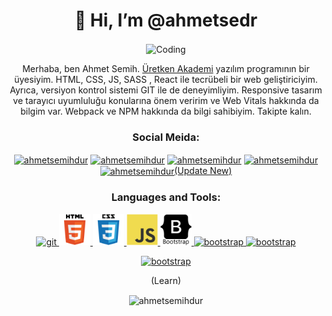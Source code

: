 <h1 align="center">👋 Hi, I’m @ahmetsedr </h1>
<div align="center" ><img align="center" alt="Coding" width="250" src="https://media.tenor.com/rz7YXvXEWvIAAAAC/core-keeper-core.gif"><p align="center">Merhaba, ben Ahmet Semih. <a href="https://uretkenakademi.com/" target="_blank">Üretken Akademi</a> yazılım programının bir üyesiyim. HTML, CSS, JS, SASS , React ile tecrübeli bir web geliştiriciyim. Ayrıca, versiyon kontrol sistemi GIT ile de deneyimliyim. Responsive tasarım ve tarayıcı uyumluluğu konularına önem veririm ve Web Vitals hakkında da bilgim var. Webpack ve NPM hakkında da bilgi sahibiyim. Takipte kalın.</p></div>

<h3 align="center">Social Meida:</h3>
<p align="center">
<a href="https://www.linkedin.com/in/ahmet-semih-dur/" target="blank"><img align="center" src="https://raw.githubusercontent.com/rahuldkjain/github-profile-readme-generator/master/src/images/icons/Social/linked-in-alt.svg" alt="ahmetsemihdur" height="30" width="30" /></a>
  <a href="https://codepen.io/ahmetsedr" target="blank"><img align="center" src="https://www.svgrepo.com/show/353582/codepen-icon.svg" alt="ahmetsemihdur" height="30" width="30" /></a>
  <a href="https://www.youtube.com/@ahmetsemihdur" target="blank"><img align="center" src="https://raw.githubusercontent.com/rahuldkjain/github-profile-readme-generator/888aff31e1d26dd2a6acf6afebbc34970aeb0118/src/images/icons/Social/youtube.svg" alt="ahmetsemihdur" height="30" width="30" /></a>
  <a href="mailto:ahmetsecodr@gmail.com" target="blank"><img align="center" src="https://freesvg.org/img/Mail-Icon-White-on-Grey.png" alt="ahmetsemihdur" height="30" width="30" /></a>
  <a href="https://ahmetsedr.github.io/TwitterClone/pages/" target="blank"><img align="center" src="https://images.vexels.com/media/users/3/199980/isolated/preview/4c910ee68a0f4fe8029f72e40bc10fe6-internet-browsing-symbol-strich-rosa.png" alt="ahmetsemihdur" height="30" width="30" />(Update New)</a>
</p>

<h3 align="center">Languages and Tools:</h3>
<p align="center"> 
<a href="https://git-scm.com/" target="_blank" rel="noreferrer"> 
  <img src="https://www.vectorlogo.zone/logos/git-scm/git-scm-icon.svg" alt="git" width="50" height="50"/> 
</a> 
<a href="https://www.w3.org/html/" target="_blank" rel="noreferrer"> 
  <img src="https://raw.githubusercontent.com/devicons/devicon/master/icons/html5/html5-original-wordmark.svg" alt="html5" width="50" height="50"/> 
</a>
<a href="https://www.w3schools.com/css/" target="_blank" rel="noreferrer"> 
  <img src="https://raw.githubusercontent.com/devicons/devicon/master/icons/css3/css3-original-wordmark.svg" alt="css3" width="50" height="50"/> 
</a>
  <a href="https://developer.mozilla.org/en-US/docs/Web/JavaScript" target="_blank" rel="noreferrer"> 
  <img src="https://raw.githubusercontent.com/devicons/devicon/master/icons/javascript/javascript-original.svg" alt="javascript" width="50" height="50"/> 
</a>
<a href="https://getbootstrap.com" target="_blank" rel="noreferrer"> 
  <img src="https://raw.githubusercontent.com/devicons/devicon/master/icons/bootstrap/bootstrap-plain-wordmark.svg" alt="bootstrap" width="50" height="50"/> 
</a>
  <a href="https://sass-lang.com/" target="_blank" rel="noreferrer"> 
  <img src="https://raw.githubusercontent.com/rahuldkjain/github-profile-readme-generator/888aff31e1d26dd2a6acf6afebbc34970aeb0118/src/images/icons/FrontendDevelopment/sass.svg" alt="bootstrap" width="50" height="50"/> 
</a>
    <a href="https://sass-lang.com/" target="_blank" rel="noreferrer"> 
  <img src="https://raw.githubusercontent.com/rahuldkjain/github-profile-readme-generator/888aff31e1d26dd2a6acf6afebbc34970aeb0118/src/images/icons/FrontendDevelopment/reactjs.svg" alt="bootstrap" width="50" height="50"/> 
</a>
  <div align="center"><a href="https://reactjs.org/" target="_blank" rel="noreferrer"> 
 <img src="https://www.svgrepo.com/show/353735/firebase.svg" alt="bootstrap" width="50" height="50"/> 
</a></div><p align="center">(Learn)</p>


<p align="center"><img align="center" src="https://github-readme-stats-sigma-five.vercel.app/api/top-langs/?username=ahmetsedr&layout=compact" alt="ahmetsemihdur" /></p>
